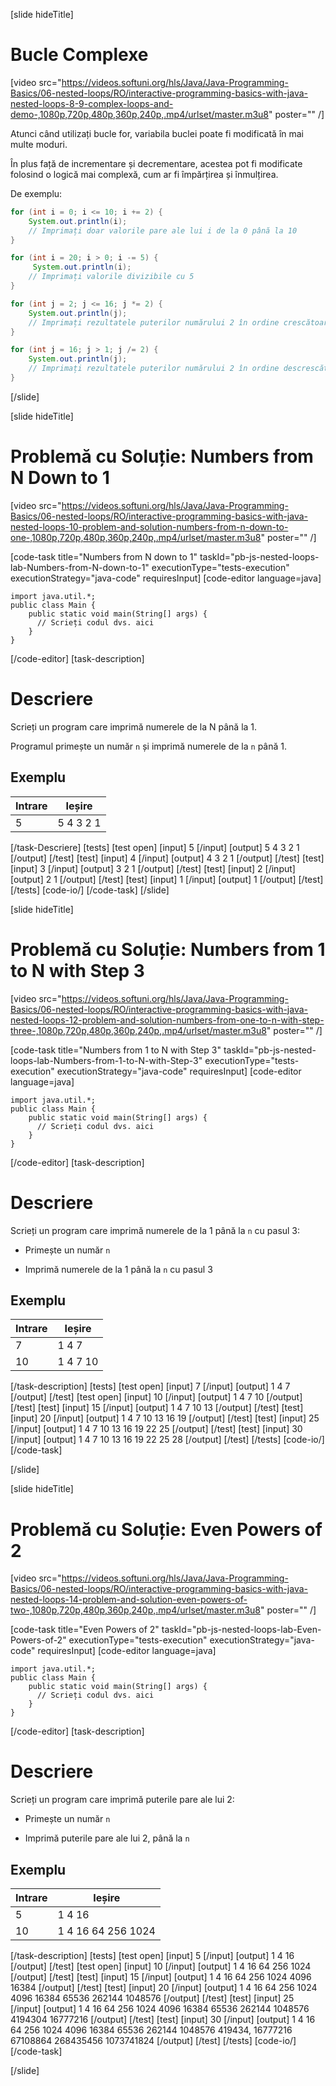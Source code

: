 [slide hideTitle]
# Bucle Complexe

[video src="https://videos.softuni.org/hls/Java/Java-Programming-Basics/06-nested-loops/RO/interactive-programming-basics-with-java-nested-loops-8-9-complex-loops-and-demo-,1080p,720p,480p,360p,240p,.mp4/urlset/master.m3u8" poster="" /]

Atunci când utilizați bucle for, variabila buclei poate fi modificată în mai multe moduri.

În plus față de incrementare și decrementare, acestea pot fi modificate folosind o logică mai complexă, cum ar fi împărțirea și înmulțirea.

De exemplu:
``` java
for (int i = 0; i <= 10; i += 2) {
    System.out.println(i);
    // Imprimați doar valorile pare ale lui i de la 0 până la 10
}

for (int i = 20; i > 0; i -= 5) {
     System.out.println(i);
    // Imprimați valorile divizibile cu 5
}

for (int j = 2; j <= 16; j *= 2) {
    System.out.println(j);
    // Imprimați rezultatele puterilor numărului 2 în ordine crescătoare 
}

for (int j = 16; j > 1; j /= 2) {
    System.out.println(j);
    // Imprimați rezultatele puterilor numărului 2 în ordine descrescătoare
}

```
[/slide]

[slide hideTitle]
# Problemă cu Soluție: Numbers from N Down to 1

[video src="https://videos.softuni.org/hls/Java/Java-Programming-Basics/06-nested-loops/RO/interactive-programming-basics-with-java-nested-loops-10-problem-and-solution-numbers-from-n-down-to-one-,1080p,720p,480p,360p,240p,.mp4/urlset/master.m3u8" poster="" /]

[code-task title="Numbers from N down to 1" taskId="pb-js-nested-loops-lab-Numbers-from-N-down-to-1" executionType="tests-execution" executionStrategy="java-code" requiresInput]
[code-editor language=java]

```
import java.util.*;
public class Main {
    public static void main(String[] args) {
      // Scrieți codul dvs. aici
    }
}
```
[/code-editor]
[task-description]
# Descriere
Scrieți un program care imprimă numerele de la N până la 1.

Programul primește un număr `n` și imprimă numerele de la `n` până 1.

## Exemplu
| **Intrare** | **Ieșire** |
| --- | --- |
|5| 5 4 3 2 1 |


[/task-Descriere]
[tests]
[test open]
[input]
5
[/input]
[output]
5 4 3 2 1
[/output]
[/test]
[test]
[input]
4
[/input]
[output]
4 3 2 1
[/output]
[/test]
[test]
[input]
3
[/input]
[output]
3 2 1
[/output]
[/test]
[test]
[input]
2
[/input]
[output]
2 1
[/output]
[/test]
[test]
[input]
1
[/input]
[output]
1
[/output]
[/test]
[/tests]
[code-io/]
[/code-task]
[/slide]

[slide hideTitle]
# Problemă cu Soluție: Numbers from 1 to N with Step 3

[video src="https://videos.softuni.org/hls/Java/Java-Programming-Basics/06-nested-loops/RO/interactive-programming-basics-with-java-nested-loops-12-problem-and-solution-numbers-from-one-to-n-with-step-three-,1080p,720p,480p,360p,240p,.mp4/urlset/master.m3u8" poster="" /]

[code-task title="Numbers from 1 to N with Step 3" taskId="pb-js-nested-loops-lab-Numbers-from-1-to-N-with-Step-3" executionType="tests-execution" executionStrategy="java-code" requiresInput]
[code-editor language=java]
```
import java.util.*;
public class Main {
    public static void main(String[] args) {
      // Scrieți codul dvs. aici
    }
}

```
[/code-editor]
[task-description]
# Descriere
Scrieți un program care imprimă numerele de la 1 până la `n` cu pasul 3:

* Primește un număr `n`

* Imprimă numerele de la 1 până la `n` cu pasul 3


## Exemplu
| **Intrare** | **Ieșire** |
| --- | --- |
|7| 1 4 7 |
|10| 1 4 7 10 |

[/task-description]
[tests]
[test open]
[input]
7
[/input]
[output]
1 4 7
[/output]
[/test]
[test open]
[input]
10
[/input]
[output]
1 4 7 10
[/output]
[/test]
[test]
[input]
15
[/input]
[output]
1 4 7 10 13
[/output]
[/test]
[test]
[input]
20
[/input]
[output]
1 4 7 10 13 16 19
[/output]
[/test]
[test]
[input]
25
[/input]
[output]
1 4 7 10 13 16 19 22 25
[/output]
[/test]
[test]
[input]
30
[/input]
[output]
1 4 7 10 13 16 19 22 25 28
[/output]
[/test]
[/tests]
[code-io/]
[/code-task]

[/slide]

[slide hideTitle]
# Problemă cu Soluție: Even Powers of 2

[video src="https://videos.softuni.org/hls/Java/Java-Programming-Basics/06-nested-loops/RO/interactive-programming-basics-with-java-nested-loops-14-problem-and-solution-even-powers-of-two-,1080p,720p,480p,360p,240p,.mp4/urlset/master.m3u8" poster="" /]

[code-task title="Even Powers of 2" taskId="pb-js-nested-loops-lab-Even-Powers-of-2" executionType="tests-execution" executionStrategy="java-code" requiresInput]
[code-editor language=java]
```
import java.util.*;
public class Main {
    public static void main(String[] args) {
      // Scrieți codul dvs. aici
    }
}

```
[/code-editor]
[task-description]
# Descriere
Scrieți un program care imprimă puterile pare ale lui 2:

* Primește un număr `n`

* Imprimă puterile pare ale lui 2, până la `n`

## Exemplu
| **Intrare** | **Ieșire** |
| --- | --- |
|5| 1 4 16 |
|10| 1 4 16 64 256 1024 |

[/task-description]
[tests]
[test open]
[input]
5
[/input]
[output]
1 4 16
[/output]
[/test]
[test open]
[input]
10
[/input]
[output]
1 4 16 64 256 1024
[/output]
[/test]
[test]
[input]
15
[/input]
[output]
1 4 16 64 256 1024 4096 16384
[/output]
[/test]
[test]
[input]
20
[/input]
[output]
1 4 16 64 256 1024 4096 16384 65536 262144 1048576
[/output]
[/test]
[test]
[input]
25
[/input]
[output]
1 4 16 64 256 1024 4096 16384 65536 262144 1048576 4194304 16777216
[/output]
[/test]
[test]
[input]
30
[/input]
[output]
1 4 16 64 256 1024 4096 16384 65536 262144 1048576 419434, 16777216 67108864 268435456 1073741824
[/output]
[/test]
[/tests]
[code-io/]
[/code-task]

[/slide]
